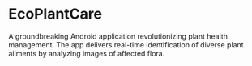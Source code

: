 # EcoPlantCare
A groundbreaking Android application revolutionizing plant health management. The app delivers real-time identification of diverse plant ailments by analyzing images of affected flora.
